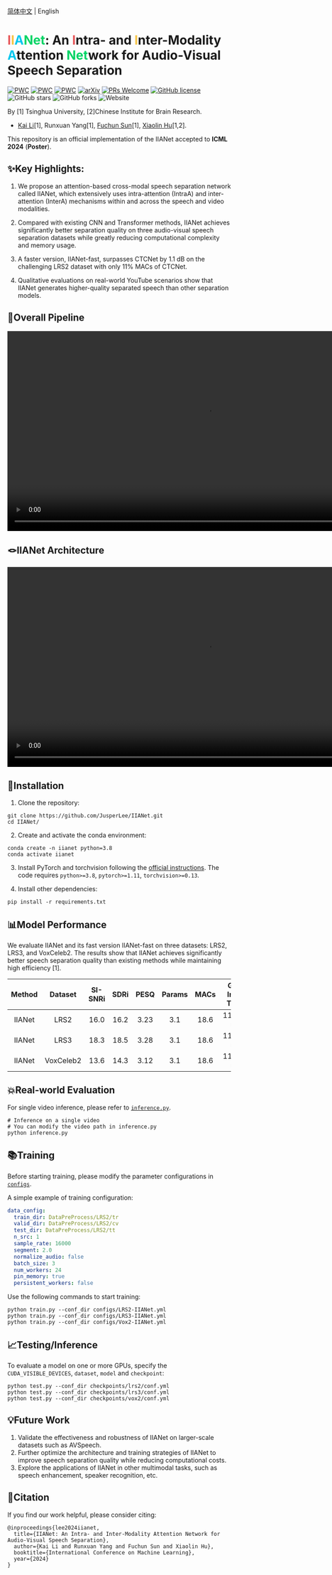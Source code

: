 [简体中文](README_zh-CN.md) | English

# <font color=E7595C>I</font><font color=F6C446>I</font><font color=00C7EE>A</font><font color=00D465>Net</font>: An <font color=E7595C>I</font>ntra- and <font color=F6C446>I</font>nter-Modality <font color=00C7EE>A</font>ttention <font color=00D465>Net</font>work for Audio-Visual Speech Separation

[![PWC](https://img.shields.io/endpoint.svg?url=https://paperswithcode.com/badge/scanet-a-self-and-cross-attention-network-for/speech-separation-on-lrs2)](https://paperswithcode.com/sota/speech-separation-on-lrs2?p=scanet-a-self-and-cross-attention-network-for)
[![PWC](https://img.shields.io/endpoint.svg?url=https://paperswithcode.com/badge/scanet-a-self-and-cross-attention-network-for/speech-separation-on-lrs3)](https://paperswithcode.com/sota/speech-separation-on-lrs3?p=scanet-a-self-and-cross-attention-network-for)
[![PWC](https://img.shields.io/endpoint.svg?url=https://paperswithcode.com/badge/scanet-a-self-and-cross-attention-network-for/speech-separation-on-voxceleb2)](https://paperswithcode.com/sota/speech-separation-on-voxceleb2?p=scanet-a-self-and-cross-attention-network-for)
[![arXiv](https://img.shields.io/badge/arXiv-2308.08143-b31b1b.svg)](https://arxiv.org/abs/2308.08143)
[![PRs Welcome](https://img.shields.io/badge/PRs-welcome-brightgreen.svg?style=flat-square)](https://makeapullrequest.com) 
[![GitHub license](https://img.shields.io/github/license/JusperLee/IIANet.svg?color=blue)](https://github.com/JusperLee/IIANet/blob/master/LICENSE)
![GitHub stars](https://img.shields.io/github/stars/JusperLee/IIANet)
![GitHub forks](https://img.shields.io/github/forks/JusperLee/IIANet)
![Website](https://img.shields.io/website?url=https%3A%2F%2Fcslikai.cn%2FIIANet%2F&up_message=Demo%20Page&down_message=Demo%20Page&logo=webmin)


By [1] Tsinghua University, [2]Chinese Institute for Brain Research.
* [Kai Li](https://cslikai.cn)[1], Runxuan Yang[1], [Fuchun Sun](https://scholar.google.com/citations?user=DbviELoAAAAJ&hl=en)[1], [Xiaolin Hu](https://www.xlhu.cn/)[1,2].

This repository is an official implementation of the IIANet accepted to **ICML 2024** (**Poster**).

## ✨Key Highlights:

1. We propose an attention-based cross-modal speech separation network called IIANet, which extensively uses intra-attention (IntraA) and inter-attention (InterA) mechanisms within and across the speech and video modalities.

2. Compared with existing CNN and Transformer methods, IIANet achieves significantly better separation quality on three audio-visual speech separation datasets while greatly reducing computational complexity and memory usage.

3. A faster version, IIANet-fast, surpasses CTCNet by 1.1 dB on the challenging LRS2 dataset with only 11% MACs of CTCNet.

4. Qualitative evaluations on real-world YouTube scenarios show that IIANet generates higher-quality separated speech than other separation models.

## 🚀Overall Pipeline

<video width="900" src="https://cslikai.cn/IIANet/figures/overall.mp4" type="video/mp4">
              </video>

## 🪢IIANet Architecture

<video width="900" src="https://cslikai.cn/IIANet/figures/separation.mp4" type="video/mp4">
              </video>

## 🔧Installation

1. Clone the repository:

```shell
git clone https://github.com/JusperLee/IIANet.git 
cd IIANet/
```

2. Create and activate the conda environment:

```shell
conda create -n iianet python=3.8 
conda activate iianet
```

3. Install PyTorch and torchvision following the [official instructions](https://pytorch.org). The code requires `python>=3.8`, `pytorch>=1.11`, `torchvision>=0.13`.

4. Install other dependencies:

```shell 
pip install -r requirements.txt
```

## 📊Model Performance  

We evaluate IIANet and its fast version IIANet-fast on three datasets: LRS2, LRS3, and VoxCeleb2. The results show that IIANet achieves significantly better speech separation quality than existing methods while maintaining high efficiency [1].

| Method | Dataset | SI-SNRi | SDRi | PESQ | Params | MACs | GPU Infer Time | Download |
|:---:|:-----:|:------:|:----:|:----:|:------:|:-----:|:-----------:|:----:|  
| IIANet | LRS2 | 16.0 | 16.2 | 3.23 | 3.1 | 18.6 | 110.11 ms | [Config](configs/LRS2-IIANet.yml)/[Model](https://github.com/JusperLee/IIANet/releases/download/v1.0.0/lrs2.zip) |
| IIANet | LRS3 | 18.3 | 18.5 | 3.28 | 3.1 | 18.6 | 110.11 ms | [Config](configs/LRS3-IIANet.yml)/[Model](https://github.com/JusperLee/IIANet/releases/download/v1.0.0/lrs3.zip) | 
| IIANet | VoxCeleb2 | 13.6 | 14.3 | 3.12 | 3.1 | 18.6 | 110.11 ms| [Config](configs/Vox2-IIANet.yml)/[Model](https://github.com/JusperLee/IIANet/releases/download/v1.0.0/vox2.zip) |

## 💥Real-world Evaluation
For single video inference, please refer to [`inference.py`](inference.py).
```shell
# Inference on a single video
# You can modify the video path in inference.py
python inference.py
```

## 📚Training

Before starting training, please modify the parameter configurations in [`configs`](configs).

A simple example of training configuration:

```yaml
data_config:
  train_dir: DataPreProcess/LRS2/tr
  valid_dir: DataPreProcess/LRS2/cv
  test_dir: DataPreProcess/LRS2/tt
  n_src: 1
  sample_rate: 16000
  segment: 2.0
  normalize_audio: false
  batch_size: 3
  num_workers: 24
  pin_memory: true
  persistent_workers: false
```

Use the following commands to start training:

```shell
python train.py --conf_dir configs/LRS2-IIANet.yml
python train.py --conf_dir configs/LRS3-IIANet.yml
python train.py --conf_dir configs/Vox2-IIANet.yml
```

## 📈Testing/Inference

To evaluate a model on one or more GPUs, specify the `CUDA_VISIBLE_DEVICES`, `dataset`, `model` and `checkpoint`:

```shell
python test.py --conf_dir checkpoints/lrs2/conf.yml
python test.py --conf_dir checkpoints/lrs3/conf.yml
python test.py --conf_dir checkpoints/vox2/conf.yml
```

## 💡Future Work

1. Validate the effectiveness and robustness of IIANet on larger-scale datasets such as AVSpeech.  
2. Further optimize the architecture and training strategies of IIANet to improve speech separation quality while reducing computational costs.
3. Explore the applications of IIANet in other multimodal tasks, such as speech enhancement, speaker recognition, etc.

## 📜Citation

If you find our work helpful, please consider citing:

```
@inproceedings{lee2024iianet,
  title={IIANet: An Intra- and Inter-Modality Attention Network for Audio-Visual Speech Separation}, 
  author={Kai Li and Runxuan Yang and Fuchun Sun and Xiaolin Hu},
  booktitle={International Conference on Machine Learning},
  year={2024}
}
```
